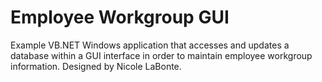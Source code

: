 <h1>Employee Workgroup GUI</h1>

<p>
Example VB.NET Windows application that accesses and updates a database within a GUI interface
in order to maintain employee workgroup information.  Designed by Nicole LaBonte.
</p>